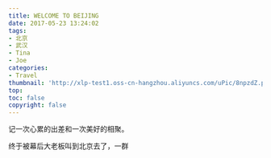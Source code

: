 ```yaml
---
title: WELCOME TO BEIJING
date: 2017-05-23 13:24:02
tags: 
- 北京
- 武汉
- Tina
- Joe
categories: 
- Travel
thumbnail: 'http://xlp-test1.oss-cn-hangzhou.aliyuncs.com/uPic/8npzdZ.png'
top:
toc: false
copyright: false
---
```


记一次心累的出差和一次美好的相聚。

终于被幕后大老板叫到北京去了，一群